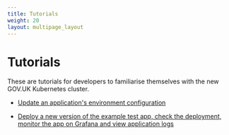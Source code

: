 ```yaml
---
title: Tutorials
weight: 20
layout: multipage_layout
---
```


# Tutorials

These are tutorials for developers to familiarise themselves with the new GOV.UK Kubernetes cluster.

- [Update an application's environment configuration](app-config-deploy-helm-chart)

- [Deploy a new version of the example test app, check the deployment, monitor the app on Grafana and view application logs](app-update-deploy-monitor-logs)
